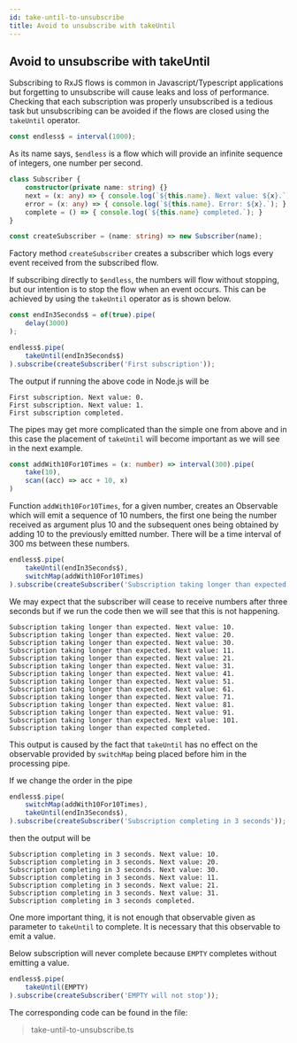 ```yaml
---
id: take-until-to-unsubscribe
title: Avoid to unsubscribe with takeUntil
---
```


## Avoid to unsubscribe with takeUntil

Subscribing to RxJS flows is common in Javascript/Typescript applications but forgetting to unsubscribe will cause leaks and loss of performance. Checking that each subscription was properly unsubscribed is a tedious task but unsubscribing can be avoided if the flows are closed using the `takeUntil` operator.

```typescript
const endless$ = interval(1000);
```

As its name says, `$endless` is a flow which will provide an infinite sequence of integers, one number per second.

```typescript
class Subscriber {
    constructor(private name: string) {}
    next = (x: any) => { console.log(`${this.name}. Next value: ${x}.`); };
    error = (x: any) => { console.log(`${this.name}. Error: ${x}.`); };
    complete = () => { console.log(`${this.name} completed.`); }
}

const createSubscriber = (name: string) => new Subscriber(name);
```

Factory method `createSubscriber` creates a subscriber which logs every event received from the subscribed flow.

If subscribing directly to `$endless`, the numbers will flow without stopping, but our intention is to stop the flow when an event occurs. This can be achieved by using the `takeUntil` operator as is shown below.

```typescript
const endIn3Seconds$ = of(true).pipe(
    delay(3000)
);

endless$.pipe(
    takeUntil(endIn3Seconds$)
).subscribe(createSubscriber('First subscription'));
```

The output if running the above code in Node.js will be
```
First subscription. Next value: 0.
First subscription. Next value: 1.
First subscription completed.
```

The pipes may get more complicated than the simple one from above and in this case the placement of `takeUntil` will become important as we will see in the next example.

```typescript
const addWith10For10Times = (x: number) => interval(300).pipe(
    take(10),
    scan((acc) => acc + 10, x)
)
```

Function `addWith10For10Times`, for a given number, creates an Observable which will emit a sequence of 10 numbers, the first one being the number received as argument plus 10 and the subsequent ones being obtained by adding 10 to the previously emitted number. There will be a time interval of 300 ms between these numbers. 

```typescript
endless$.pipe(
    takeUntil(endIn3Seconds$),
    switchMap(addWith10For10Times)
).subscribe(createSubscriber('Subscription taking longer than expected'));
```

We may expect that the subscriber will cease to receive numbers after three seconds but if we run the code then we will see that this is not happening.

```
Subscription taking longer than expected. Next value: 10.
Subscription taking longer than expected. Next value: 20.
Subscription taking longer than expected. Next value: 30.
Subscription taking longer than expected. Next value: 11.
Subscription taking longer than expected. Next value: 21.
Subscription taking longer than expected. Next value: 31.
Subscription taking longer than expected. Next value: 41.
Subscription taking longer than expected. Next value: 51.
Subscription taking longer than expected. Next value: 61.
Subscription taking longer than expected. Next value: 71.
Subscription taking longer than expected. Next value: 81.
Subscription taking longer than expected. Next value: 91.
Subscription taking longer than expected. Next value: 101.
Subscription taking longer than expected completed.
```

This output is caused by the fact that `takeUntil` has no effect on the observable provided by `switchMap` being placed before him in the processing pipe.

If we change the order in the pipe

```typescript
endless$.pipe(
    switchMap(addWith10For10Times),
    takeUntil(endIn3Seconds$),
).subscribe(createSubscriber('Subscription completing in 3 seconds'));
```
then the output will be
```
Subscription completing in 3 seconds. Next value: 10.
Subscription completing in 3 seconds. Next value: 20.
Subscription completing in 3 seconds. Next value: 30.
Subscription completing in 3 seconds. Next value: 11.
Subscription completing in 3 seconds. Next value: 21.
Subscription completing in 3 seconds. Next value: 31.
Subscription completing in 3 seconds completed.
```

One more important thing, it is not enough that observable given as parameter to `takeUntil` to complete. It is necessary that this observable to emit a value.

Below subscription will never complete because `EMPTY` completes without emitting a value.

```typescript
endless$.pipe(
    takeUntil(EMPTY)
).subscribe(createSubscriber('EMPTY will not stop'));
```

The corresponding code can be found in the file:

> take-until-to-unsubscribe.ts
